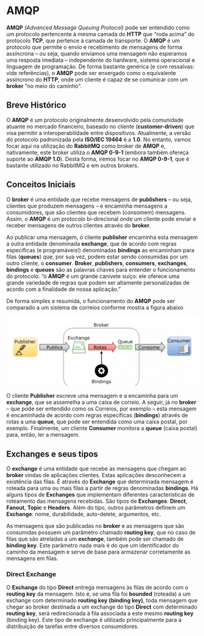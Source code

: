 # **AMQP**

**AMQP** *(Advanced Message Queuing Protocol)* pode ser entendido como um protocolo pertencente à mesma camada do **HTTP** que “roda acima” do protocolo **TCP**, que pertence à camada de transporte. O **AMQP** é um protocolo que permite o envio e recebimento de mensagens de forma assíncrona – ou seja, quando enviamos uma mensagem não esperamos uma resposta imediata – independente do hardware, sistema operacional e linguagem de programação. De forma bastante genérica (e com ressalvas: vide referências), o **AMQP** pode ser enxergado como o equivalente assíncrono do **HTTP**, onde um cliente é capaz de se comunicar com um **broker** “no meio do caminho”.

## **Breve Histórico**

O **AMQP** é um protocolo originalmente desenvolvido pela comunidade atuante no mercado financeiro, baseado no cliente (**customer-driven**) que visa permitir a interoperabilidade entre dispositivos. Atualmente, a versão do protocolo padronizada pela **ISO/IEC 19464** é a **1.0**. No entanto, vamos focar aqui na utilização do **RabbitMQ** como broker de **AMQP** e, nativamente, este broker utiliza o **AMQP 0-9-1** (embora também ofereça suporte ao **AMQP 1.0**). Desta forma, iremos focar no **AMQP 0-9-1**, que é bastante utilizado no RabbitMQ e em outros brokers.

## **Conceitos Iniciais**

O **broker** é uma entidade que recebe mensagens de **publishers** – ou seja, clientes que produzem mensagens – e encaminha mensagens a consumidores, que são clientes que recebem (consomem) mensagens. Assim, o **AMQP** é um protocolo bi-direcional onde um cliente pode enviar e receber mensagens de outros clientes através do **broker**.

Ao publicar uma mensagem, o cliente **publisher** encaminha esta mensagem a outra entidade denominada **exchange**, que de acordo com regras específicas (e programáveis!) denominadas **bindings** as encaminham para filas (**queues**) que, por sua vez, podem estar sendo consumidas por um outro cliente, o **consumer**. **Broker**, **publishers**, **consumers**, **exchanges**, **bindings** e **queues** são as palavras chaves para entender o funcionamento do protocolo.
“o **AMQP** é um grande canivete suíço: ele oferece uma grande variedade de regras que podem ser altamente personalizadas de acordo com a finalidade de nossa aplicação.”

De forma simples e resumida, o funcionamento do **AMQP** pode ser comparado a um sistema de correios conforme mostra a figura abaixo 

![](./doc/images/amqp.png)

O cliente **Publisher** escreve uma mensagem e a encaminha para um **exchange**, que se assemelha a uma caixa de correio. A seguir, já no **broker** – que pode ser entendido como os Correios, por exemplo – esta mensagem é encaminhada de acordo com regras específicas (**bindings**) através de rotas a uma **queue**, que pode ser entendida como uma caixa postal, por exemplo. Finalmente, um cliente **Consumer** monitora a **queue** (caixa postal) para, então, ler a mensagem. 

## **Exchanges e seus tipos**

O **exchange** é uma entidade que recebe as mensagens que chegam ao **broker** vindas de aplicações clientes. Estas aplicações desconhecem a existência das filas. É através do **Exchange** que determinada mensagem é roteada para uma ou mais filas a partir de regras denominadas **bindings**. Há alguns tipos de **Exchanges** que implementam diferentes características de roteamento das mensagens recebidas. São tipos de **Exchanges**: **Direct**, **Fanout**, **Topic** e **Headers**. Além do tipo, outros parâmetros definem um **Exchange**: nome, durabilidade, auto-delete, argumentos, etc.

As mensagens que são publicadas no **broker** e as mensagens que são consumidas possuem um parâmetro chamado **routing key**, que no caso de filas que são atreladas a um **exchange**, também pode ser chamado de **binding key**. Este parâmetro nada mais é do que um identificador do caminho da mensagem e serve de base para armazenar corretamente as mensagens em filas. 

### **Direct Exchange**

O **Exchange** do tipo **Direct** entrega mensagens às filas de acordo com o **routing key** da mensagem. Isto é, se uma fila foi **bounded** (roteada) a um exchange com determinado **routing key** **(binding key)**, toda mensagem que chegar ao broker destinada a um exchange do tipo **Direct** com determinado **routing key**, será redirecionada à fila associada a este mesmo **routing key** (binding key). Este tipo de exchange é utilizado principalmente para a distribuição de tarefas entre diversos consumidores.



